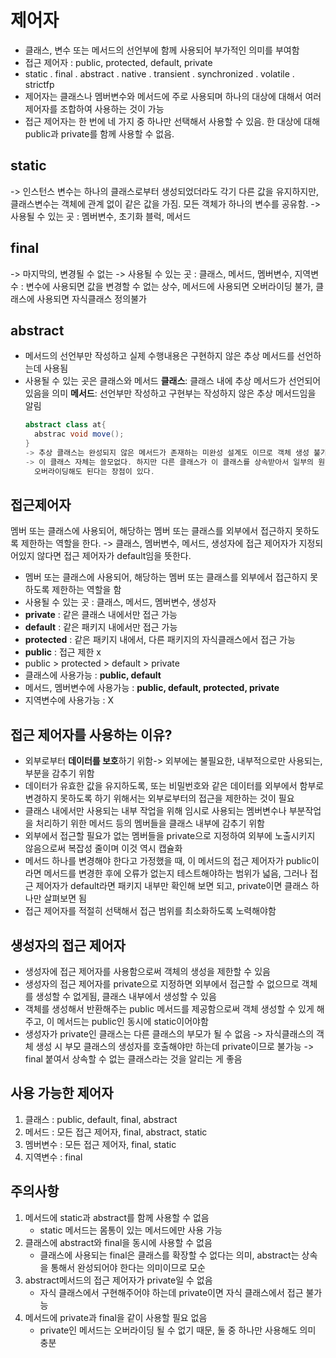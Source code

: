 # 제어자
- 클래스, 변수 또는 메서드의 선언부에 함께 사용되어 부가적인 의미를 부여함
- 접근 제어자 : public, protected, default, private
- static . final . abstract . native . transient . synchronized . volatile . strictfp
- 제어자는 클래스나 멤버변수와 메서드에 주로 사용되며 하나의 대상에 대해서 여러 제어자를 조합하여 사용하는 것이
  가능
- 접근 제어자는 한 번에 네 가지 중 하나만 선택해서 사용할 수 있음. 한 대상에 대해 public과 private를 함께 사용할 수 없음.

## static
-> 인스턴스 변수는 하나의 클래스로부터 생성되었더라도 각기 다른 값을 유지하지만, 클래스변수는 객체에 관계 없이
  같은 값을 가짐. 모든 객체가 하나의 변수를 공유함.
-> 사용될 수 있는 곳 : 멤버변수, 초기화 블럭, 메서드

## final
-> 마지막의, 변경될 수 없는 
-> 사용될 수 있는 곳 : 클래스, 메서드, 멤버변수, 지역변수
: 변수에 사용되면 값을 변경할 수 없는 상수, 메서드에 사용되면 오버라이딩 불가, 클래스에 사용되면 자식클래스 정의불가

## abstract
- 메서드의 선언부만 작성하고 실제 수행내용은 구현하지 않은 추상 메서드를 선언하는데 사용됨
- 사용될 수 있는 곳은 클래스와 메서드
**클래스**: 클래스 내에 추상 메서드가 선언되어 있음을 의미
**메서드**: 선언부만 작성하고 구현부는 작성하지 않은 추상 메서드임을 알림
  ``` java
  abstract class at{
    abstrac void move();
  }
  -> 추상 클래스는 완성되지 않은 메서드가 존재하는 미완성 설계도 이므로 객체 생성 불가.
  -> 이 클래스 자체는 쓸모없다. 하지만 다른 클래스가 이 클래스를 상속받아서 일부의 원하는 메서드만
    오버라이딩해도 된다는 장점이 있다.

## 접근제어자
멤버 또는 클래스에 사용되어, 해당하는 멤버 또는 클래스를 외부에서 접근하지 못하도록 제한하는 역할을 한다.
-> 클래스, 멤버변수, 메서드, 생성자에 접근 제어자가 지정되어있지 않다면 접근 제어자가 default임을 뜻한다.
- 멤버 또는 클래스에 사용되어, 해당하는 멤버 또는 클래스를 외부에서 접근하지 못하도록 제한하는 역할을 함
- 사용될 수 있는 곳 : 클래스, 메서드, 멤버변수, 생성자
- **private** : 같은 클래스 내에서만 접근 가능
- **default** : 같은 패키지 내에서만 접근 가능
- **protected** : 같은 패키지 내에서, 다른 패키지의 자식클래스에서 접근 가능
- **public** : 접근 제한 x
- public > protected > default > private
- 클래스에 사용가능 : **public, default**
- 메서드, 멤버변수에 사용가능 : **public, default, protected, private**
- 지역변수에 사용가능 : X

## 접근 제어자를 사용하는 이유?
- 외부로부터 **데이터를 보호**하기 위함-> 외부에는 불필요한, 내부적으로만 사용되는, 부분을 감추기 위함
- 데이터가 유효한 값을 유지하도록, 또는 비밀번호와 같은 데이터를 외부에서 함부로 변경하지 못하도록 하기 위해서는 외부로부터의 접근을 제한하는 것이 필요
- 클래스 내에서만 사용되는 내부 작업을 위해 임시로 사용되는 멤버변수나 부분작업을 처리하기 위한 메서드 등의 멤버들을 클래스 내부에 감추기 위함
- 외부에서 접근할 필요가 없는 멤버들을 private으로 지정하여 외부에 노출시키지 않음으로써 복잡성 줄이며 이것 역시 캡슐화
- 메서드 하나를 변경해야 한다고 가정했을 때, 이 메서드의 접근 제어자가 public이라면 메서드를 변경한 후에 오류가 없는지 테스트해야하는 범위가 넓음,
  그러나 접근 제어자가 default라면 패키지 내부만 확인해 보면 되고, private이면 클래스 하나만 살펴보면 됨
- 접근 제어자를 적절히 선택해서 접근 범위를 최소화하도록 노력해야함

## 생성자의 접근 제어자
- 생성자에 접근 제어자를 사용함으로써 객체의 생성을 제한할 수 있음
- 생성자의 접근 제어자를 private으로 지정하면 외부에서 접근할 수 없으므로 객체를 생성할 수 없게됨, 클래스 내부에서 생성할 수 있음
- 객체를 생성해서 반환해주는 public 메서드를 제공함으로써 객체 생성할 수 있게 해주고, 이 메서드는 public인 동시에 static이어야함
- 생성자가 private인 클래스는 다른 클래스의 부모가 될 수 없음 -> 자식클래스의 객체 생성 시 부모 클래스의 생성자를 호출해야만 하는데 private이므로 불가능 -> final 붙여서 상속할 수 없는 클래스라는 것을 알리는 게 좋음

## 사용 가능한 제어자
1. 클래스 : public, default, final, abstract
2. 메서드 : 모든 접근 제어자, final, abstract, static
3. 멤버변수 : 모든 접근 제어자, final, static
4. 지역변수 : final



## 주의사항
1. 메서드에 static과 abstract를 함께 사용할 수 없음
    - static 메서드는 몸통이 있는 메서드에만 사용 가능
2. 클래스에 abstract와 final을 동시에 사용할 수 없음
    - 클래스에 사용되는 final은 클래스를 확장할 수 없다는 의미, abstract는 상속을 통해서 완성되어야 한다는 의미이므로 모순
4. abstract메서드의 접근 제어자가 private일 수 없음
    - 자식 클래스에서 구현해주어야 하는데 private이면 자식 클래스에서 접근 불가능
4. 메서드에 private과 final을 같이 사용할 필요 없음
    - private인 메서드는 오버라이딩 될 수 없기 때문, 둘 중 하나만 사용해도 의미 충분

